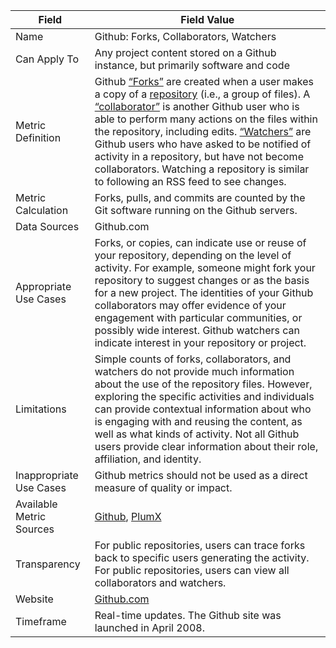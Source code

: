 | Field | Field Value |
|------------------------------|-------------------------------------------------|
| Name | Github:  Forks, Collaborators, Watchers
| Can Apply To | Any project content stored on a Github instance, but primarily software and code
| Metric Definition | Github [“Forks”](https://help.github.com/articles/github-glossary/) are created when a user makes a copy of a [repository](https://help.github.com/articles/github-glossary/) (i.e., a group of files). A [“collaborator”](https://help.github.com/articles/github-glossary/) is another Github user who is able to perform many actions on the files within the repository, including edits. [“Watchers”](https://help.github.com/articles/github-glossary/) are Github users who have asked to be notified of activity in a repository, but have not become collaborators. Watching a repository is similar to following an RSS feed to see changes.
| Metric Calculation | Forks, pulls, and commits are counted by the Git software running on the Github servers.
| Data Sources | Github.com
| Appropriate Use Cases | Forks, or copies, can indicate use or reuse of your repository, depending on the level of activity. For example, someone might fork your repository to suggest changes or as the basis for a new project. The identities of your Github collaborators may offer evidence of your engagement with particular communities, or possibly wide interest. Github watchers can indicate interest in your repository or project.
| Limitations | Simple counts of forks, collaborators, and watchers do not provide much information about the use of the repository files. However, exploring the specific activities and individuals can provide contextual information about who is engaging with and reusing the content, as well as what kinds of activity. Not all Github users provide clear information about their role, affiliation, and identity.
| Inappropriate Use Cases | Github metrics should not be used as a direct measure of quality or impact.
| Available Metric Sources | [Github](http://github.com/), [PlumX](http://plumanalytics.com/)
| Transparency | For public repositories, users can trace forks back to specific users generating the activity. For public repositories, users can view all collaborators and watchers.
| Website | [Github.com](https://github.com/)
| Timeframe | Real-time updates. The Github site was launched in April 2008.

